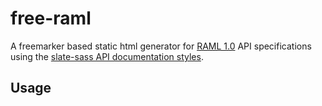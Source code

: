 # free-raml
A freemarker based static html generator for [RAML 1.0](http://www.raml.org/) API specifications
using the [slate-sass API documentation styles](https://github.com/lord/slate).

## Usage